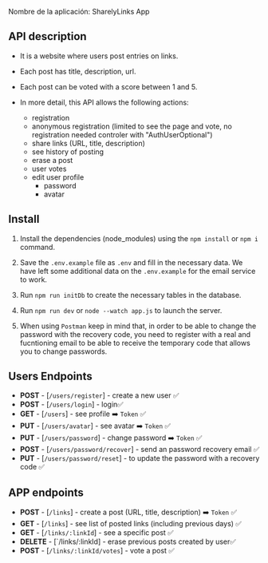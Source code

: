 Nombre de la aplicación: SharelyLinks App

## API description

- It is a website where users post entries on links.

- Each post has title, description, url.

- Each post can be voted with a score between 1 and 5.

- In more detail, this API allows the following actions:
    - registration
    - anonymous registration (limited to see the page and vote, no registration needed controler with "AuthUserOptional")
    - share links (URL, title, description)
    - see history of posting
    - erase a post
    - user votes
    - edit user profile 
        - password
        - avatar

## Install

1. Install the dependencies (node_modules) using the `npm install` or `npm i` command.

2. Save the `.env.example` file as `.env` and fill in the necessary data. We have left some additional data on the `.env.example` for the email service to work.

3. Run `npm run initDb` to create the necessary tables in the database.

4. Run `npm run dev` or `node --watch app.js` to launch the server.

5. When using `Postman` keep in mind that, in order to be able to change the password with the recovery code, you need to register with a real and fucntioning email to be able to receive the temporary code that allows you to change passwords.

## Users Endpoints
- **POST** - [`/users/register`] -  create a new user  ✅
- **POST**  - [`/users/login`]  - login✅
- **GET** - [`/users`] - see profile ➡️ `Token` ✅ 
- **PUT**  - [`/users/avatar`] - see avatar ➡️ `Token`  ✅ 
- **PUT** - [`/users/password`] - change password ➡️ `Token` ✅
- **POST** - [`/users/password/recover`] - send an password recovery email  ✅
- **PUT** - [`/users/password/reset`] - to update the password with a recovery code  ✅


## APP endpoints
- **POST** - [`/links`] - create a post (URL, title, description) ➡️ `Token` ✅
- **GET** - [`/links`] - see list of posted links (including previous days) ✅
- **GET**  - [`/links/:linkId`] -  see a specific post  ✅
- **DELETE** - [`/links/:linkId] - erase previous posts created by user✅
- **POST** - [`/links/:linkId/votes`] - vote a post  ✅
